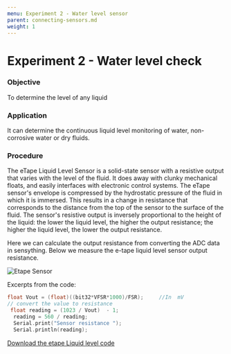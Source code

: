 ```yaml
---
menu: Experiment 2 - Water level sensor
parent: connecting-sensors.md
weight: 1
---
```


# Experiment 2 - Water level check

### Objective
To determine the level of any liquid

### Application
It can determine the continuous liquid level monitoring of water, non-corrosive water or dry fluids.

### Procedure
The eTape Liquid Level Sensor is a solid-state sensor with a resistive output that varies with the level of the fluid. It does away with clunky mechanical floats, and easily interfaces with electronic control systems. The eTape sensor's envelope is compressed by the hydrostatic pressure of the fluid in which it is immersed. This results in a change in resistance that corresponds to the distance from the top of the sensor to the surface of the fluid. The sensor's resistive output is inversely proportional to the height of the liquid: the lower the liquid level, the higher the output resistance; the higher the liquid level, the lower the output resistance.

Here we can calculate the output resistance from converting the ADC data in sensything. Below we measure the e-tape liquid level sensor output resistance.

![Etape Sensor](images/etape.png)

Excerpts from the code:

```c
float Vout = (float)((bit32*VFSR*1000)/FSR);     //In  mV
// convert the value to resistance
 float reading = (1023 / Vout)  - 1;
  reading = 560 / reading;
  Serial.print("Sensor resistance ");
  Serial.println(reading);
```

[Download the etape Liquid level code](https://github.com/Protocentral/protocentral_sensything/tree/master/software/Sensything_Arduino/experiments/Analog_Sensors/examples/sensyThing_etape)
